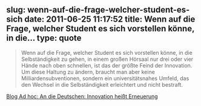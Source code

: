 slug: wenn-auf-die-frage-welcher-student-es-sich
date: 2011-06-25 11:17:52
title: Wenn auf die Frage, welcher Student es sich vorstellen könne, in die...
type: quote
---

> Wenn auf die Frage, welcher Student es sich vorstellen könne, in die Selbständigkeit zu gehen, in einem großen Hörsaal nur drei oder vier Hände nach oben schnellen, ist das der größte Feind der Innovation. Um diese Haltung zu ändern, braucht man aber keine Milliardensubventionen, sondern ein universitätsnahes Umfeld, das den Wechsel in die Selbständigkeit erleichtert und nicht bestraft.

[Blog Ad hoc: An die Deutschen: Innovation heißt Erneuerung](http://faz-community.faz.net/blogs/adhoc/archive/2011/05/23/an-die-deutschen-innovation-heisst-erneuerung.aspx)
